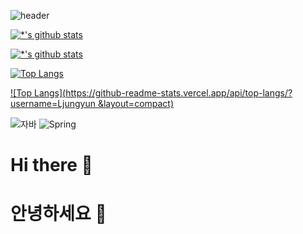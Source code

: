 ![header](https://capsule-render.vercel.app/api?type=wave&color=auto&height=300&section=header&text=back-end%20개발자&fontSize=80)

[![*'s github stats](https://github-readme-stats.vercel.app/api?username=Ljungyun)](https://github.com/Ljungyun)

[![*'s github stats](https://github-readme-stats.vercel.app/api?username=Ljungyun&show_icons=true&theme=radical)](https://github.com/Ljungyun)


[![Top Langs](https://github-readme-stats.vercel.app/api/top-langs/?username=Ljungyun)](https://github.com/Ljungyun/github-readme-stats)

[![Top Langs](https://github-readme-stats.vercel.app/api/top-langs/?username=Ljungyun &layout=compact)](https://github.com/Ljungyun/github-readme-stats)

![자바](https://img.shields.io/badge/-자바-007396?style=flat&logo=Java&logoColor=ffffff)
![Spring](https://img.shields.io/badge/-Spring-6DB33F?style=for-the-badge&logo=Spring&logoColor=white)




# Hi there 👋
# 안녕하세요 👋 










